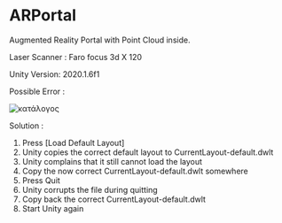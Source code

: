 # ARPortal
Augmented Reality Portal with Point Cloud inside.

Laser Scanner : Faro focus 3d X 120

Unity Version: 2020.1.6f1

Possible Error :

![κατάλογος](https://user-images.githubusercontent.com/67521662/110241708-ddce4880-7f5a-11eb-8293-a18ec85f63dd.png)


Solution : 

1. Press [Load Default Layout]
2. Unity copies the correct default layout to CurrentLayout-default.dwlt
3. Unity complains that it still cannot load the layout
4. Copy the now correct CurrentLayout-default.dwlt somewhere
5. Press Quit
6. Unity corrupts the file during quitting
7. Copy back the correct CurrentLayout-default.dwlt
8. Start Unity again
